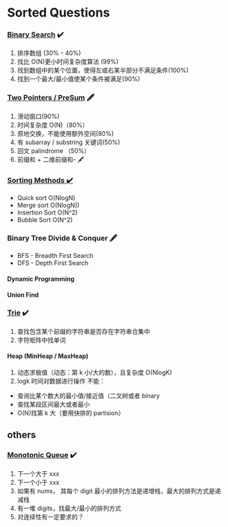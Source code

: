 # Sorted Questions

### [Binary Search](https://github.com/lilyzhaoyilu/LeetCodeRecord/blob/master/sortedQuestions/Binary%20Search.md) :heavy_check_mark:

1. 排序数组 (30% - 40%)
2. 找比 O(N)更小时间复杂度算法 (99%)
3. 找到数组中的某个位置，使得左或右某半部分不满足条件(100%)
4. 找到一个最大/最小值使某个条件被满足(90%)

### [Two Pointers / PreSum](https://github.com/lilyzhaoyilu/LeetCodeRecord/blob/master/sortedQuestions/Two%20Pointers%20%26%20Sliding%20Window.md) :fountain_pen:

1. 滑动窗口(90%)
2. 时间复杂度 O(N)（80%）
3. 原地交换，不能使用额外空间(80%)
4. 有 subarray / substring 关键词(50%)
5. 回文 palindrome （50%）
6. 前缀和 + 二维前缀和- :fountain_pen:

### [Sorting Methods :heavy_check_mark:]()

- Quick sort O(NlogN)
- Merge sort O(NlogN))
- Insertion Sort O(N^2)
- Bubble Sort O(N^2)

### Binary Tree Divide & Conquer :fountain_pen:

- BFS - Breadth First Search
- DFS - Depth First Search

#### Dynamic Programming

#### Union Find

### [Trie](https://github.com/lilyzhaoyilu/LeetCodeRecord/blob/master/sortedQuestions/Trie.md) :heavy_check_mark:

1. 查找包含某个前缀的字符串是否存在字符串合集中
2. 字符矩阵中找单词

#### Heap (MinHeap / MaxHeap)

1. 动态求极值（动态：第 k 小/大的数），且复杂度 O(NlogK)
2. logk 时间对数据进行操作
   不能：

- 查询比某个数大的最小值/接近值（二叉树或者 binary
- 查找某段区间最大或者最小
- O(N)找第 k 大（要用快排的 partision）

## others

### [Monotonic Queue](https://github.com/lilyzhaoyilu/LeetCode-Notes/blob/master/sortedQuestions/Monotonic%20Queue.md) :heavy_check_mark:

1. 下一个大于 xxx
2. 下一个小于 xxx
3. 如果有 nums， 其每个 digit 最小的排列方法是递增栈，最大的排列方式是递减栈
4. 有一堆 digits，找最大/最小的排列方式
5. 对连续性有一定要求的？
